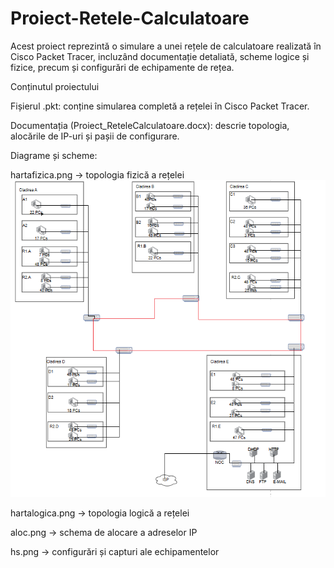 # Proiect-Retele-Calculatoare
Acest proiect reprezintă o simulare a unei rețele de calculatoare realizată în Cisco Packet Tracer, incluzând documentație detaliată, scheme logice și fizice, precum și configurări de echipamente de rețea.

Conținutul proiectului 

Fișierul .pkt: conține simularea completă a rețelei în Cisco Packet Tracer.

Documentația (Proiect_ReteleCalculatoare.docx): descrie topologia, alocările de IP-uri și pașii de configurare.

Diagrame și scheme:

hartafizica.png → topologia fizică a rețelei ![Harta fizica](https://github.com/georgianamadalinaa/Proiect-Retele-Calculatoare/blob/main/hartafizica%201.png?raw=true)

hartalogica.png → topologia logică a rețelei 

aloc.png → schema de alocare a adreselor IP 

hs.png → configurări și capturi ale echipamentelor 
